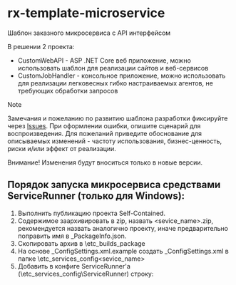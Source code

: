 # rx-template-microservice
Шаблон заказного микросервиса с API интерфейсом

В решении 2 проекта:
* CustomWebAPI - ASP .NET Core веб приложение, можно использовать шаблон для реализации сайтов и веб-сервисов
* CustomJobHandler - консольное приложение, можно использовать для реализации легковесных гибко настраиваемых агентов, не требующих обработки запросов

> [!NOTE]
> Замечания и пожеланию по развитию шаблона разработки фиксируйте через [Issues](https://github.com/DirectumCompany/rx-template-microservice/issues).
При оформлении ошибки, опишите сценарий для воспроизведения. Для пожеланий приведите обоснование для описываемых изменений - частоту использования, бизнес-ценность, риски и/или эффект от реализации.
> 
> Внимание! Изменения будут вноситься только в новые версии.

## Порядок запуска микросервиса средствами ServiceRunner (только для Windows):
1. Выполнить публикацию проекта Self-Contained.
2. Содержимое заархивировать в zip, назвать <sevice_name>.zip, рекомендуется назвать аналогично проекту, иначе предварительно поправить имя в _PackageInfo.json.
3. Скопировать архив в \etc\_builds_package
4. На основе _ConfigSettings.xml.example создать _ConfigSettings.xml в папке \etc\_services_config\<sevice_name>
5. Добавить в конфиге ServiceRunner'а (\etc\_services_config\ServiceRunner) строку:
<ServiceSetting Name="<sevice_name>" Config="<sevice_name>\_ConfigSettings.xml" Package="<sevice_name>.zip" ConfigWatcherEnabled="false" Disabled="false" />
